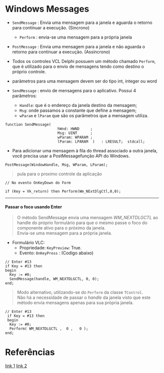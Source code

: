 # Windows Messages 
- `SendMessage` : Envia uma mensagem para a janela e aguarda o retorno para continuar a execução. (Sincrono) 
  - `Perform` :  envia-se uma mensagem para a própria janela
- `PostMessage` : Envia uma mensagem para a janela e não aguarda o retorno para continuar a execução. (Assíncrono)






- Todos os controles VCL Delphi possuem um método chamado `Perform`, que é utilizado para o envio de mensagens tendo como destino o próprio controle.
-  parâmetros para uma mensagem devem ser do tipo int, integer ou word

- `SendMessage` : envio de mensagens para o aplicativo. Possui 4 parâmetros:
  - `Handle`: que é o endereço da janela destino da mensagem; 
  - `Msg`: onde passamos a constante que define a mensagem;   
  - `wParam` e `lParam` que são os parâmetros que a mensagem utiliza.

~~~Delphi
function SendMessage(
                        hWnd: HWND     ; 
                        Msg: UINT      ; 
                        wParam: WPARAM ; 
                        lParam: LPARAM  )   : LRESULT;  stdcall;
~~~                      


- Para adicionar uma mensagem à fila do thread associado a outra janela, você precisa usar a PostMessagefunção API do Windows.
~~~Delphi
PostMessage(WindowHandle, Msg, WParam, LParam);
~~~

> pula para o proximo controle da aplicação
~~~Delphi
// No evento OnKeyDown do Form

if (Key = Vk_return) then Perform(Wm_NExtDlgCtl,0,0);
~~~

------ 

#### Passar o foco usando Enter
> O método SendMessage envia uma mensagem *WM_NEXTDLGCTL* ao handle do próprio formulário para que o mesmo passe o foco do componente ativo para o próximo da janela. <br>
> Envia-se uma mensagem para a própria janela.

- Formulário VLC:
  - Propriedade: `KeyPreview`: True.
  - Evento: `OnKeyPress` : (Codigo abaixo)
  
~~~Delphi
// Enter #13
if Key = #13 then 
begin
  Key := #0;
  SendMessage(handle, WM_NEXTDLGCTL, 0, 0);
end;
~~~~ 

> Modo alternativo, utilizando-se do `Perform` da classe `TControl`. <br>
> Não há a necessidade de passar o *handle* da janela visto que este método envia mensagens apenas para sua própria janela.

~~~Delphi
// Enter #13
 if Key = #13 then 
 begin
  Key := #0;
  Perform( WM_NEXTDLGCTL ,  0 ,   0 );
end;
~~~~ 

# Referências
[link 1](http://theclub.com.br/Restrito/Revistas/201007/wind1007.aspx)
[link 2](https://www.devmedia.com.br/windows-messages/1243)
